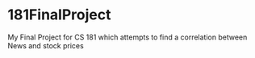 # 181FinalProject
My Final Project for CS 181 which attempts to find a correlation between News and stock prices
